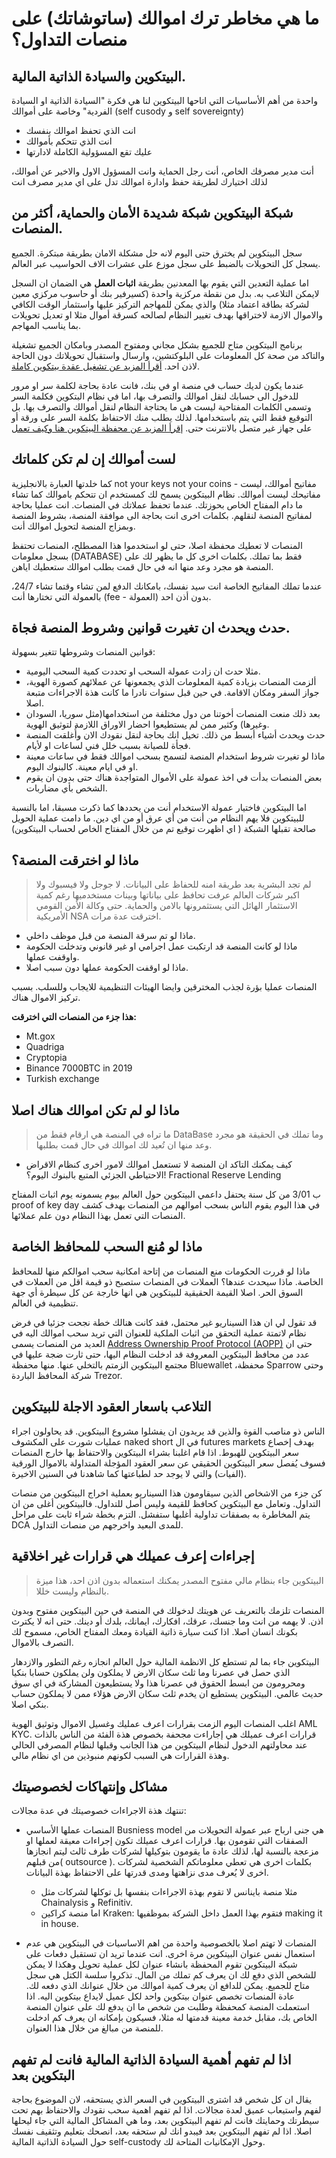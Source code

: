# ما هي مخاطر ترك اموالك (ساتوشاتك) على منصات التداول؟ 

## البيتكوين والسيادة الذاتية المالية.
واحدة من أهم الأساسيات التي اتاحها البيتكوين لنا هي فكرة "السيادة الذاتية او السيادة الفردية" وخاصة على أموالك
 (self cusody و self sovereignty)

- انت الذي تحفظ اموالك بنفسك
- انت الذي تتحكم بأموالك 
- عليك تقع المسؤولية الكاملة لادارتها 

أنت مدير مصرفك الخاص، أنت رجل الحماية وانت المسؤول الاول والاخير عن أموالك، لذلك اختيارك لطريقة حفظ وادارة اموالك تدل على اي مدير مصرف انت

## شبكة البيتكوين شبكة شديدة الأمان والحماية، أكثر من المنصات.

سجل البيتكوين لم يخترق حتى اليوم لانه حل مشكلة الامان بطريقة مبتكرة. الجميع يسجل كل التحويلات بالضبط على سجل موزع على عشرات الاف الحواسيب عبر العالم.

اما عملية التعدين التي يقوم بها المعدنين بطريقة **اثبات العمل** هي الضمان ان السجل لايمكن التلاعب به. بدل من نقطة مركزية واحدة (كسيرفير بنك أو حاسوب مركزي معين لشركة بطاقة اعتماد مثلا) والذي يمكن للمهاجم التركيز عليها واستثمار الوقت الكافي والاموال الازمة لاختراقها بهدف تغيير النظام لصالحه كسرقة أموال مثلا او تعديل تحويلات بما يناسب المهاجم.

برنامج البيتكوين متاح للجميع بشكل مجاني ومفتوح المصدر وبامكان الجميع تشغيلة والتاكد من صحة كل المعلومات على البلوكتشين، وارسال واستقبال تحويلاتك دون الحاجة لاذن احد. [أقرأ المزيد عن تشغيل عقدة بيتكوين كاملة](../full-node/).

عندما يكون لديك حساب في منصة او في بنك، فانت عادة بحاجة لكلمة سر او مرور للدخول الى حسابك لنقل اموالك والتصرف بها، اما في نظام البتكوين فكلمة السر وتسمى الكلمات المفتاحية ليست هي ما يحتاجة النظام لنقل أموالك والتصرف بها. بل التوقيع فقط التي يتم باستخدامها. لذلك يطلب منك الاحتفاظ بكلمة السر على ورقة أو على جهاز غير متصل بالانترنت حتى. [إقرأ المزيد عن محفظة البيتكوين هنا وكيف تعمل](../wallets/)


## لست أموالك إن لم تكن كلماتك

كما خلدتها العبارة بالانجليزية not your keys not your coins - مفاتيح أموالك، ليست مفاتيحك ليست أموالك.
نظام البيتكوين يسمح لك كمستخدم ان تتحكم باموالك كما تشاء ما دام المفتاح الخاص بحوزتك. عندما تحفظ عملاتك في المنصات. انت عمليا بحاجة لمفاتيح المنصة لنقلهم. بكلمات اخرى انت بحاجة الى موافقة المنصة، بشروط المنصة وبمزاج المنصة لتحويل اموالك أنت.

المنصات لا تعطيك محفظة اصلا، حتى لو استخدموا هذا المصطلح، المنصات تحتفظ بسجل معلومات (DATABASE) فقط بما تملك. بكلمات اخرى كل ما يظهر لك على المنصة هو مجرد وعد منها انه في حال قمت بطلب اموالك ستعطيك اياهن.
 
عندما تملك المفاتيح الخاصة انت سيد نفسك، بامكانك الدفع لمن تشاء وقتما تشاء 24/7، بالعمولة التي تختارها أنت (fee - العمولة) بدون أذن احد.


## حدث ويحدث ان تغيرت قوانين وشروط المنصة فجاة. 

قوانين المنصات وشروطها تتغير بسهولة:  
- مثلا حدث ان زادت عمولة السحب او تحددت كمية السحب اليومية.
- ألزمت المنصات بزيادة كمية المعلومات الذي يجمعونها عن عملائهم كصورة الهوية، جواز السفر ومكان الاقامة. في حين قبل سنوات نادرا ما كانت هذة الاجراءات متبعة اصلا. 
- بعد ذلك منعت المنصات أخوتنا من دول مختلفة من استخدامها(مثل سوريا، السودان وغيرها) وكثير ممن لم يستطيعوا احضار الاوراق اللازمة لتوثيق الهوية.
- حدث ويحدث أشياء أبسط من ذلك. تخيل انك بحاجة لنقل نقودك الان وأُغلقت المنصة فجأة للصيانة بسبب خلل فني لساعات او لأيام. 
- ماذا لو تغيرت شروط استخدام المنصة لتسمح بسحب اموالك فقط في ساعات معينة او في ايام معينة. كالبنوك اليوم.
- بعض المنصات بدأت في اخذ عمولة على الأموال المتواجدة هناك حتى بدون ان يقوم الشخص بأي مضاربات.

اما البيتكوين فاختيار عمولة الاستخدام أنت من يحددها كما ذكرت مسبقا، اما بالنسبة للبيتكوين فلا يهم النظام من أنت من أي عرق أو من اي دين. ما دامت عملية الحويل صالحة تقبلها الشبكة ( اي اظهرت توقيع تم من خلال المفتاح الخاص لحساب البيتكوين) 

## ماذا لو اخترقت المنصة؟
> لم تجد البشرية بعد طريقة امنه للحفاظ على البيانات. لا جوجل ولا فيسبوك ولا اكبر شركات العالم عرفت تحافظ على بياناتها وبينات مستخدميها رغم كمية الاستثمار الهائل التي يستثمرونها بالامن والحماية. حتى وكالة الأمن القومي الأمريكية NSA اخترقت عدة مرات.

- ماذا لو تم سرقة المنصة من قبل موظف داخلي. 
- ماذا لو كانت المنصة قد ارتكبت عمل اجرامي او غير قانوني وتدخلت الحكومة واوقفت عملها.
- ماذا لو اوقفت الحكومة عملها دون سبب اصلا.

المنصات عمليا بؤرة لجذب المخترقين وايضا الهيئات التنظيمية للايجاب وللسلب. بسبب تركيز الاموال هناك. 

**هذا جزء من  المنصات التي اخترقت:**
- Mt.gox
- Quadriga
- Cryptopia
- Binance 7000BTC in 2019
- Turkish exchange

## ماذا لو لم تكن اموالك هناك اصلا
> ما تراه في المنصة هي ارقام فقط من DataBase وما تملك في الحقيقة هو مجرد وعد منها ان تُعيد لك اموالك في حال قمت بطلبها.
 - كيف يمكنك التاكد ان المنصة لا تستعمل اموالك لامور اخرى كنظام الاقراض الاحتياطي الجزئي المتبع بالبنوك اليوم؟! 
Fractional Reserve Lending

ب 3/01 من كل سنة يحتفل داعمي البيتكوين حول العالم بيوم يسمونه يوم اثبات المفتاح proof of key day في هذا اليوم يقوم الناس بسحب اموالهم من المنصات بهدف كشف المنصات التي تعمل بهذا النظام دون علم عملائها.


## ماذا لو مُنع السحب للمحافظ الخاصة 
ماذا لو قررت الحكومات منع المنصات من إتاحة امكانية سحب اموالكم منها للمحافظ الخاصة. ماذا سيحدث عندها؟ 
العملات في المنصات ستصبح ذو قيمة اقل من العملات في السوق الحر. اصلا القيمة الحقيقية للبيتكوين هي انها خارجة عن كل سيطرة أي جهة تنظيمية في العالم. 

قد تقول لي ان هذا السيناريو غير محتمل، فقد كانت هنالك خطة نجحت جزئيا في فرض نظام لاتمتة عملية التحقق من اثبات الملكية للعنوان التي تريد سحب اموالك اليه في العديد من المنصات يسمى [Address Ownership Proof Protocol (AOPP)](https://aopp.group/) حتى ان عدد من محافظ البيتكوين المعروفة قد ادخلت النظام اليها، حتى ثارت ضجة عليها في مجتمع البيتكوين الزمتم بالتخلي عنها. منها محفظة Bluewallet ،محفظة Sparrow وحتى شركة المحافظ الباردة Trezor.


## التلاعب باسعار العقود الاجلة للبيتكوين  
الناس ذو مناصب القوة  والذين قد يريدون ان يفشلوا مشروع البيتكوين. قد يحاولون اجراء عمليات شورت على المكشوف naked short في ال futures markets بهدف إخصاع سعر البيتكوين للهبوط. اذا قام اغلبنا بشراء البيتكوين والاحتفاظ بها خارج المنصات فسوف يُفصل سعر البيتكوين الحقيقي عن سعر العقود المؤجلة المتداولة  بالاموال الورقية (الفيات) والتي لا يوجد حد لطباعتها كما شاهدنا في السنين الاخيرة. 

كن جزء من الاشخاص الذين سيقاومون هذا السيناريو بعملية اخراج البيتكوين من منصات التداول. وتعامل مع البيتكوين كحافظ للقيمة وليس أصل للتداول. فالبيتكوين أغلى من ان يتم المخاطرة به بصفقات تداولية أغلبها ستفشل. التزم بخطة شراء ثابت على مراحل DCA للمدى البعيد واخرجهم من منصات التداول.
 
## إجراءات إعرف عميلك هي قرارات غير اخلاقية  

> البيتكوين جاء بنظام مالي مفتوح المصدر يمكنك استعماله بدون اذن احد، هذا ميزة بالنظام وليست خللا.

المنصات تلزمك بالتعريف عن هويتك لدخولك في المنصة في حين البيتكوين مفتوح وبدون اذن. لا يهمه من انت وما جنسك، عرقك، افكارك، ايمانك، بلدك أو دينك. حتى انه لا يكترث بكونك انسان اصلا. اذا كنت سيارة ذاتية القيادة ومعك المفتاح الخاص، مسموح لك التصرف بالاموال.
 
البيتكوين جاء بما لم تستطع كل الانظمة المالية حول العالم انجازه رغم التطور والازدهار الذي حصل في عصرنا وما ثلث سكان الارض لا يملكون ولن يملكون حسابا بنكيا ومحرومون من ابسط الحقوق في عصرنا هذا ولا يستطيعون المشاركة في اي سوق حديث عالمي. البيتكوين يستطيع ان يخدم ثلث  سكان الارض هؤلاء ممن لا يملكون حساب بنكي اصلا.

اغلب المنصات اليوم الزمت بقرارات اعرف عمليك وغسيل الاموال وتوثيق الهوية AML KYC. قرارات اعرف عميلك هي إجاراءت مجحفة بخصوص هذة الفئة من الناس بالذات عند محاولتهم الدخول لنظام البيتكوين من هذا الجانب وقبلها لنظام المصرفي الحالي وهذة القرارات هي السبب لكونهم منبوذين من اي نظام مالي.

## مشاكل وإنتهاكات لخصوصيتك

تنتهك هذة الاجراءات خصوصيتك في عدة مجالات:
- المنصات عملها الأساسي Busniess model هي جنى ارباح عبر عمولة التحويلات من الصفقات التي تقومون بها. قرارات اعرف عميلك تكون إجراءات معيقة لعملها او مزعجة بالنسبة لها، لذلك عادة ما يقومون بتوكيلها لشركات طرف ثالث ليتم انجازها من قبلهم( outsource ). بكلمات اخرى هي تعطي معلوماتكم الشخصية لشركات اخرى لا يُعرف مدى نزاهتها ومدى قدرتها على الاحتفاظ بهذة البيانات.
	- مثلا منصة باينانس لا تقوم بهذة الاجراءات بنفسها بل توكلها لشركات مثل Chainalysis و Refinitiv.
	- اما منصة كراكين Kraken: فتقوم بهذا العمل داخل الشركة بموظفيها making it in house.

- المنصات  لا تهتم اصلا بالخصوصية واحدة من اهم الاساسيات في البيتكوين هي عدم استعمال نفس عنوان البيتكوين مرة اخرى. انت عندما تريد ان تستقبل دفعات على شبكة البيتكوين تقوم المحفظة بانشاء عنوان لكل عملية تحويل وهكذا لا يمكن للشخص الذي دفع لك ان يعرف كم تملك من المال. تذكروا سلسة الكتل هي سجل متاح للجميع. يمكن للدافع ان يعرف كمية اموالك من خلال عنوانك الذي دفعه لك. عادة المنصات تخصص عنوان بيتكوين واحد لكل عميل لايداع بيتكوين اليه. اذا استعملت المنصة كمحفظة وطلبت من شخص ما ان يدفع لك على عنوان المنصة الخاص بك، مقابل خدمة معينة قدمتها له مثلا، فسيكون بإمكانه ان يعرف كم ادخلت للمنصة من مبالغ من خلال هذا العنوان.


## اذا لم تفهم أهمية السيادة الذاتية المالية فانت لم تفهم البتكوين بعد

يقال ان كل شخص قد اشترى البيتكوين في السعر الذي يستحقه، لان الموضوع بحاجة لفهم واستيعاب عميق لعدة مجالات. اذا لم تفهم اهمية سحب نقودك والاحتفاظ بهم تحت سيطرتك وحمايتك فانت لم تفهم البيتكوين بعد، وما هي المشاكل المالية التي جاء ليحلها اصلا. اذا لم تفهم البيتكوين بعد فيبدو انك لم ستحقه بعد، انصحك بتعليم وتثقيف نفسك حول السيادة الذاتية المالية self-custody وحول الإمكانيات المتاحة لك.